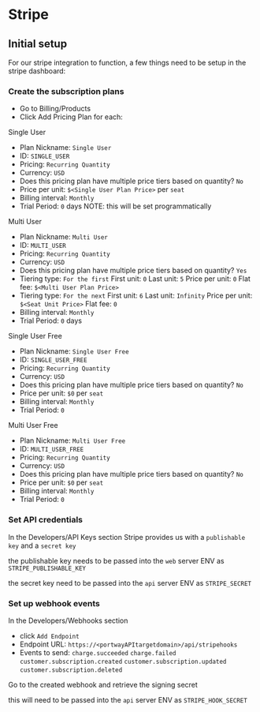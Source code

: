 # Stripe

## Initial setup

For our stripe integration to function, a few things need to be setup in the stripe dashboard:

### Create the subscription plans

  - Go to Billing/Products
  - Click Add Pricing Plan for each:

Single User
  - Plan Nickname: `Single User`
  - ID: `SINGLE_USER`
  - Pricing: `Recurring Quantity`
  - Currency: `USD`
  - Does this pricing plan have multiple price tiers based on quantity? `No`
  - Price per unit: `$<Single User Plan Price>` per `seat`
  - Billing interval: `Monthly`
  - Trial Period: `0` days NOTE: this will be set programmatically

Multi User
  - Plan Nickname: `Multi User`
  - ID: `MULTI_USER`
  - Pricing: `Recurring Quantity`
  - Currency: `USD`
  - Does this pricing plan have multiple price tiers based on quantity? `Yes`
  - Tiering type: `For the first`	First unit: `0`	Last unit: `5`	Price per unit: `0`	Flat fee: `$<Multi User Plan Price>`
  - Tiering type: `For the next` First unit: `6` Last unit: `Infinity` Price per unit: `$<Seat Unit Price>` Flat fee: `0`
  - Billing interval: `Monthly`
  - Trial Period: `0` days

Single User Free
  - Plan Nickname: `Single User Free`
  - ID: `SINGLE_USER_FREE`
  - Pricing: `Recurring Quantity`
  - Currency: `USD`
  - Does this pricing plan have multiple price tiers based on quantity? `No`
  - Price per unit: `$0` per `seat`
  - Billing interval: `Monthly`
  - Trial Period: `0`

Multi User Free
  - Plan Nickname: `Multi User Free`
  - ID: `MULTI_USER_FREE`
  - Pricing: `Recurring Quantity`
  - Currency: `USD`
  - Does this pricing plan have multiple price tiers based on quantity? `No`
  - Price per unit: `$0` per `seat`
  - Billing interval: `Monthly`
  - Trial Period: `0`

### Set API credentials

In the Developers/API Keys section Stripe provides us with a `publishable key` and a `secret key`

the publishable key needs to be passed into the `web` server ENV as `STRIPE_PUBLISHABLE_KEY`

the secret key need to be passed into the `api` server ENV as `STRIPE_SECRET`

### Set up webhook events

In the Developers/Webhooks section

- click `Add Endpoint`
- Endpoint URL: `https://<portwayAPItargetdomain>/api/stripehooks`
- Events to send: `charge.succeeded` `charge.failed` `customer.subscription.created` `customer.subscription.updated` `customer.subscription.deleted`

Go to the created webhook and retrieve the signing secret

this will need to be passed into the `api` server ENV as `STRIPE_HOOK_SECRET`
